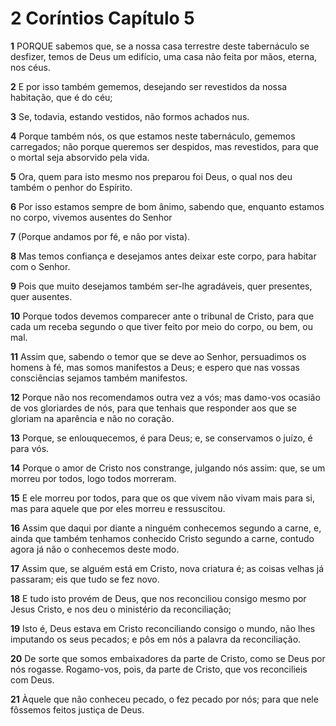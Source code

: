 # 2 Coríntios Capítulo 5

**1** 	PORQUE sabemos que, se a nossa casa terrestre deste tabernáculo se desfizer, temos de Deus um edifício, uma casa não feita por mãos, eterna, nos céus.

**2** 	E por isso também gememos, desejando ser revestidos da nossa habitação, que é do céu;

**3** 	Se, todavia, estando vestidos, não formos achados nus.

**4** 	Porque também nós, os que estamos neste tabernáculo, gememos carregados; não porque queremos ser despidos, mas revestidos, para que o mortal seja absorvido pela vida.

**5** 	Ora, quem para isto mesmo nos preparou foi Deus, o qual nos deu também o penhor do Espírito.

**6** 	Por isso estamos sempre de bom ânimo, sabendo que, enquanto estamos no corpo, vivemos ausentes do Senhor

**7** 	(Porque andamos por fé, e não por vista).

**8** 	Mas temos confiança e desejamos antes deixar este corpo, para habitar com o Senhor.

**9** 	Pois que muito desejamos também ser-lhe agradáveis, quer presentes, quer ausentes.

**10** 	Porque todos devemos comparecer ante o tribunal de Cristo, para que cada um receba segundo o que tiver feito por meio do corpo, ou bem, ou mal.

**11** 	Assim que, sabendo o temor que se deve ao Senhor, persuadimos os homens à fé, mas somos manifestos a Deus; e espero que nas vossas consciências sejamos também manifestos.

**12** 	Porque não nos recomendamos outra vez a vós; mas damo-vos ocasião de vos gloriardes de nós, para que tenhais que responder aos que se gloriam na aparência e não no coração.

**13** 	Porque, se enlouquecemos, é para Deus; e, se conservamos o juízo, é para vós.

**14** 	Porque o amor de Cristo nos constrange, julgando nós assim: que, se um morreu por todos, logo todos morreram.

**15** 	E ele morreu por todos, para que os que vivem não vivam mais para si, mas para aquele que por eles morreu e ressuscitou.

**16** 	Assim que daqui por diante a ninguém conhecemos segundo a carne, e, ainda que também tenhamos conhecido Cristo segundo a carne, contudo agora já não o conhecemos deste modo.

**17** 	Assim que, se alguém está em Cristo, nova criatura é; as coisas velhas já passaram; eis que tudo se fez novo.

**18** 	E tudo isto provém de Deus, que nos reconciliou consigo mesmo por Jesus Cristo, e nos deu o ministério da reconciliação;

**19** 	Isto é, Deus estava em Cristo reconciliando consigo o mundo, não lhes imputando os seus pecados; e pôs em nós a palavra da reconciliação.

**20** 	De sorte que somos embaixadores da parte de Cristo, como se Deus por nós rogasse. Rogamo-vos, pois, da parte de Cristo, que vos reconcilieis com Deus.

**21** 	Àquele que não conheceu pecado, o fez pecado por nós; para que nele fôssemos feitos justiça de Deus.

